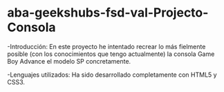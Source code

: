 # aba-geekshubs-fsd-val-Projecto-Consola



-Introducción:
En este proyecto he intentado recrear lo más fielmente posible (con los conocimientos que tengo actualmente)  la  consola Game Boy Advance el modelo SP concretamente.

-Lenguajes utilizados:
Ha sido desarrollado completamente con HTML5 y CSS3.


